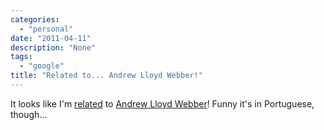 ```yaml
---
categories:
  - "personal"
date: "2011-04-11"
description: "None"
tags:
  - "google"
title: "Related to... Andrew Lloyd Webber!"
---
```


It looks like I'm [related][1] to [Andrew Lloyd Webber][2]! Funny it's in Portuguese, though...

   [1]: http://www.google.com/help/features.html
   [2]: http://www.google.co.uk/search?sourceid=chrome&ie=UTF-8&q=related%3Albolla.info

